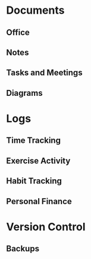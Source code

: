 # Documents

## Office

## Notes

## Tasks and Meetings

## Diagrams

# Logs

## Time Tracking

## Exercise Activity

## Habit Tracking

## Personal Finance

# Version Control

## Backups
